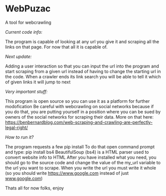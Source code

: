 # WebPuzac
A tool for webcrawling

*Current code info:*

The program is capable of looking at any url you give it and scraping all the links on that page. For now that all it is capable of.


*Next update:*

Adding a user interaction so that you can input the url into the program and start scraping from a given url instead of having to change the starting url in the code. 
When a crawler ends its link search you will be able to tell it which of given links it will jump to next


*Very important stuff:*

This program is open source so you can use it as a platform for further modofication
Be careful with webcrawling on social networks because if you do that, you are putting yourself in a position where you can be sued by owners of the social networks for scraping their data.
More on that here: https://benbernardblog.com/web-scraping-and-crawling-are-perfectly-legal-right/


*How to run it?*

The program requests a few pip install
To do that open command prompt and type: pip install bs4
BeautifulSoup (bs4) is a HTML parser used to convert website info to HTML
After you have installed what you need, you should go to the source code and change the value of the my_url variable to the url you want to scrape.
When you write the url you must write it whole (so you should write https://www.google.com instead of just www.google.com)


Thats all for now folks, enjoy
